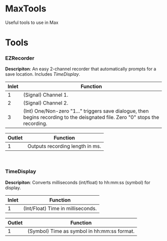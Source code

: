 # MaxTools
 Useful tools to use in Max
 
 
# Tools

### EZRecorder

**Descripiton**: An easy 2-channel recorder that automatically prompts for a save location. Includes *TimeDisplay*. 

Inlet | Function
------------ | -------------
1 | (Signal) Channel 1.
2 | (Signal) Channel 2.
3 | (Int) One/Non-zero "1..." triggers save dialogue, then begins recording to the deisgnated file. Zero "0" stops the recording.

Outlet | Function
------------ | -------------
1 | Outputs recording length in ms. 

&nbsp;
### TimeDisplay

**Descripiton**: Converts milliseconds (int/float) to hh:mm:ss (symbol) for display.

Inlet | Function
------------ | -------------
1 | (Int/Float) Time in milliseconds.

Outlet | Function
------------ | -------------
1 | (Symbol) Time as symbol in hh:mm:ss format.
